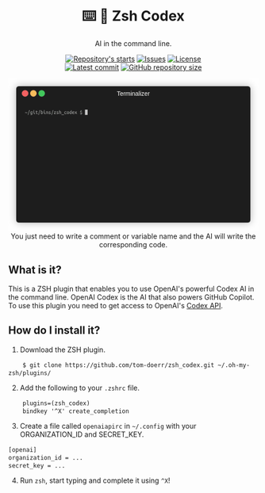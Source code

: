 <h1 align="center">⌨️ 🦾 Zsh Codex</h1>

<p align="center">
    AI in the command line.
</p>

<p align="center">
    <a href="https://github.com/tom-doerr/zsh_codex/stargazers"
        ><img
            src="https://img.shields.io/github/stars/tom-doerr/zsh_codex"
            alt="Repository's starts"
    /></a>
    <a href="https://github.com/tom-doerr/zsh_codex/issues"
        ><img
            src="https://img.shields.io/github/issues-raw/tom-doerr/zsh_codex"
            alt="Issues"
    /></a>
    <a href="https://github.com/tom-doerr/zsh_codex/blob/main/LICENSE"
        ><img
            src="https://img.shields.io/github/license/tom-doerr/zsh_codex"
            alt="License"
    /><br />
    <a href="https://github.com/tom-doerr/zsh_codex/commits/main"
		><img
			src="https://img.shields.io/github/last-commit/tom-doerr/zsh_codex/main"
			alt="Latest commit"
    /></a>
    <a href="https://github.com/tom-doerr/zsh_codex"
        ><img
            src="https://img.shields.io/github/repo-size/tom-doerr/zsh_codex"
            alt="GitHub repository size"
    /></a>
</p>

<p align="center">
    <img src='https://github.com/tom-doerr/bins/raw/main/zsh_codex/zc4.gif'>
    You just need to write a comment or variable name and the AI will write the corresponding code.
</p>


## What is it?

This is a ZSH plugin that enables you to use OpenAI's powerful Codex AI in the command line. OpenAI Codex is the AI that also powers GitHub Copilot.
To use this plugin you need to get access to OpenAI's [Codex API](https://openai.com/blog/openai-codex/).


## How do I install it?

1. Download the ZSH plugin.

```
    $ git clone https://github.com/tom-doerr/zsh_codex.git ~/.oh-my-zsh/plugins/ 
```

2. Add the following to your `.zshrc` file.

```
    plugins=(zsh_codex)
    bindkey '^X' create_completion
```

3. Create a file called `openaiapirc` in `~/.config` with your ORGANIZATION_ID and SECRET_KEY.

```
[openai]
organization_id = ...
secret_key = ...
```

4. Run `zsh`, start typing and complete it using `^X`!
